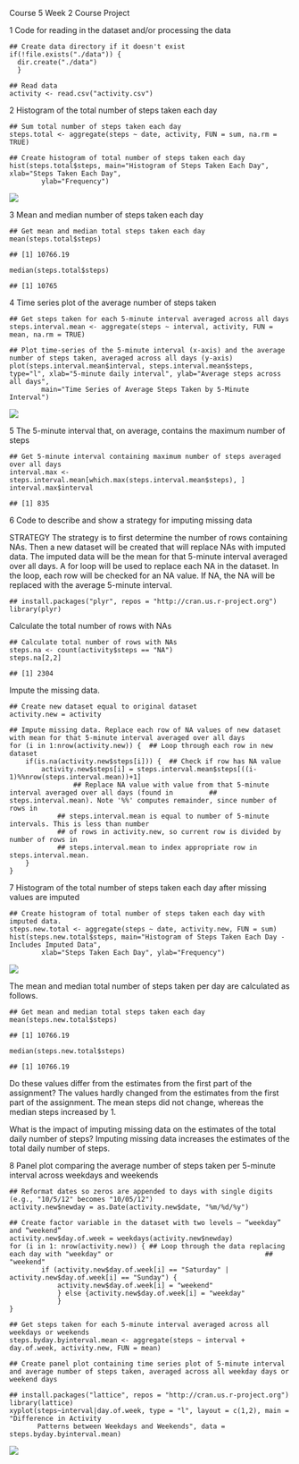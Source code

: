 Course 5 Week 2 Course Project

1 Code for reading in the dataset and/or processing the data

    ## Create data directory if it doesn't exist 
    if(!file.exists("./data")) {
      dir.create("./data")
      }

    ## Read data
    activity <- read.csv("activity.csv")

2 Histogram of the total number of steps taken each day

    ## Sum total number of steps taken each day
    steps.total <- aggregate(steps ~ date, activity, FUN = sum, na.rm = TRUE)

    ## Create histogram of total number of steps taken each day 
    hist(steps.total$steps, main="Histogram of Steps Taken Each Day", xlab="Steps Taken Each Day", 
            ylab="Frequency")

![](PA1_template_files/figure-markdown_strict/histogram%20of%20total%20steps-1.png)

3 Mean and median number of steps taken each day

    ## Get mean and median total steps taken each day
    mean(steps.total$steps)

    ## [1] 10766.19

    median(steps.total$steps)

    ## [1] 10765

4 Time series plot of the average number of steps taken

    ## Get steps taken for each 5-minute interval averaged across all days
    steps.interval.mean <- aggregate(steps ~ interval, activity, FUN = mean, na.rm = TRUE)

    ## Plot time-series of the 5-minute interval (x-axis) and the average number of steps taken, averaged across all days (y-axis)
    plot(steps.interval.mean$interval, steps.interval.mean$steps, type="l", xlab="5-minute daily interval", ylab="Average steps across all days", 
            main="Time Series of Average Steps Taken by 5-Minute Interval")

![](PA1_template_files/figure-markdown_strict/time%20series%20of%205-min%20intervals%20vs.%20average%20steps-1.png)

5 The 5-minute interval that, on average, contains the maximum number of
steps

    ## Get 5-minute interval containing maximum number of steps averaged over all days
    interval.max <- steps.interval.mean[which.max(steps.interval.mean$steps), ]
    interval.max$interval

    ## [1] 835

6 Code to describe and show a strategy for imputing missing data

STRATEGY The strategy is to first determine the number of rows
containing NAs. Then a new dataset will be created that will replace NAs
with imputed data. The imputed data will be the mean for that 5-minute
interval averaged over all days. A for loop will be used to replace each
NA in the dataset. In the loop, each row will be checked for an NA
value. If NA, the NA will be replaced with the average 5-minute
interval.

    ## install.packages("plyr", repos = "http://cran.us.r-project.org")
    library(plyr)

Calculate the total number of rows with NAs

    ## Calculate total number of rows with NAs
    steps.na <- count(activity$steps == "NA")
    steps.na[2,2]

    ## [1] 2304

Impute the missing data.

    ## Create new dataset equal to original dataset
    activity.new = activity

    ## Impute missing data. Replace each row of NA values of new dataset with mean for that 5-minute interval averaged over all days
    for (i in 1:nrow(activity.new)) {  ## Loop through each row in new dataset
        if(is.na(activity.new$steps[i])) {  ## Check if row has NA value
            activity.new$steps[i] = steps.interval.mean$steps[((i-1)%%nrow(steps.interval.mean))+1] 
                    ## Replace NA value with value from that 5-minute interval averaged over all days (found in         ## steps.interval.mean). Note '%%' computes remainder, since number of rows in 
                ## steps.interval.mean is equal to number of 5-minute intervals. This is less than number 
                ## of rows in activity.new, so current row is divided by number of rows in 
                ## steps.interval.mean to index appropriate row in steps.interval.mean.
        }
    }

7 Histogram of the total number of steps taken each day after missing
values are imputed

    ## Create histogram of total number of steps taken each day with imputed data.
    steps.new.total <- aggregate(steps ~ date, activity.new, FUN = sum)
    hist(steps.new.total$steps, main="Histogram of Steps Taken Each Day - Includes Imputed Data", 
            xlab="Steps Taken Each Day", ylab="Frequency")

![](PA1_template_files/figure-markdown_strict/histogram%20of%20total%20steps%20with%20imputed%20data-1.png)

The mean and median total number of steps taken per day are calculated
as follows.

    ## Get mean and median total steps taken each day
    mean(steps.new.total$steps)

    ## [1] 10766.19

    median(steps.new.total$steps)

    ## [1] 10766.19

Do these values differ from the estimates from the first part of the
assignment? The values hardly changed from the estimates from the first
part of the assignment. The mean steps did not change, whereas the
median steps increased by 1.

What is the impact of imputing missing data on the estimates of the
total daily number of steps? Imputing missing data increases the
estimates of the total daily number of steps.

8 Panel plot comparing the average number of steps taken per 5-minute
interval across weekdays and weekends

    ## Reformat dates so zeros are appended to days with single digits (e.g., "10/5/12" becomes "10/05/12")
    activity.new$newday = as.Date(activity.new$date, "%m/%d/%y")

    ## Create factor variable in the dataset with two levels – “weekday” and “weekend” 
    activity.new$day.of.week = weekdays(activity.new$newday)
    for (i in 1: nrow(activity.new)) { ## Loop through the data replacing each day with "weekday" or                                      ## "weekend"
            if (activity.new$day.of.week[i] == "Saturday" | activity.new$day.of.week[i] == "Sunday") {
                activity.new$day.of.week[i] = "weekend" 
                } else {activity.new$day.of.week[i] = "weekday"
                } 
    }

    ## Get steps taken for each 5-minute interval averaged across all weekdays or weekends
    steps.byday.byinterval.mean <- aggregate(steps ~ interval + day.of.week, activity.new, FUN = mean)

    ## Create panel plot containing time series plot of 5-minute interval and average number of steps taken, averaged across all weekday days or weekend days

    ## install.packages("lattice", repos = "http://cran.us.r-project.org")
    library(lattice)
    xyplot(steps~interval|day.of.week, type = "l", layout = c(1,2), main = "Difference in Activity 
           Patterns between Weekdays and Weekends", data = steps.byday.byinterval.mean)

![](PA1_template_files/figure-markdown_strict/panel%20plot%20of%20average%20steps%20across%20weekdays%20and%20weekends-1.png)
